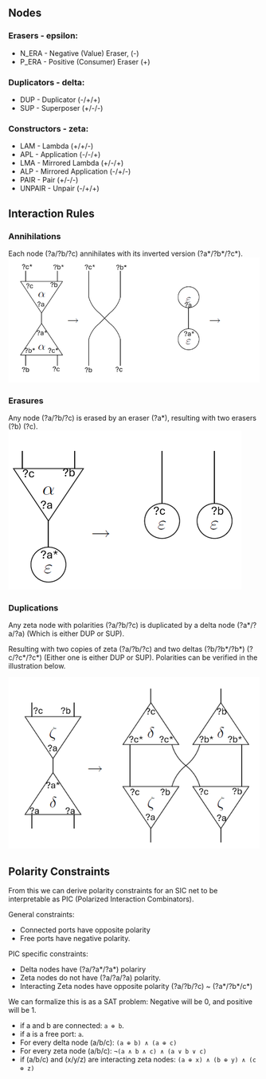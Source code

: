 ## Nodes

### Erasers - epsilon:
- N_ERA - Negative (Value) Eraser, (-)
- P_ERA - Positive (Consumer) Eraser (+)

### Duplicators - delta:
- DUP - Duplicator (-/+/+)
- SUP - Superposer (+/-/-)

### Constructors - zeta:
- LAM  - Lambda (+/+/-)
- APL  - Application (-/-/+)
- LMA  - Mirrored Lambda (+/-/+)
- ALP  - Mirrored Application (-/+/-)
- PAIR - Pair (+/-/-)
- UNPAIR - Unpair (-/+/+)

## Interaction Rules
### Annihilations
Each node (?a/?b/?c) annihilates with its inverted version (?a*/?b*/?c*).
![alt text](annihilations.png)
### Erasures
Any node (?a/?b/?c) is erased by an eraser (?a*), resulting with two erasers (?b) (?c).
![alt text](erasures.png)

### Duplications
Any zeta node with polarities (?a/?b/?c) is duplicated by a delta node (?a*/?a/?a) (Which is either DUP or SUP).

Resulting with two copies of zeta (?a/?b/?c) and two deltas (?b/?b*/?b*) (?c/?c*/?c*) (Either one is either DUP or SUP). Polarities can be verified in the illustration below.

![alt text](duplications.png)

## Polarity Constraints
From this we can derive polarity constraints for an SIC net to be interpretable as PIC (Polarized Interaction Combinators).

General constraints:
- Connected ports have opposite polarity
- Free ports have negative polarity.

PIC specific constraints:
- Delta nodes have (?a/?a*/?a*) polariry
- Zeta nodes do not have (?a/?a/?a) polarity.
- Interacting Zeta nodes have opposite polarity (?a/?b/?c) ~ (?a*/?b*/c*)

We can formalize this is as a SAT problem:
Negative will be 0, and positive will be 1.
- if a and b are connected: `a ⊕ b`.
- if a is a free port: `a`.
- For every delta node (a/b/c): `(a ⊕ b) ∧ (a ⊕ c)`
- For every zeta node (a/b/c): `¬(a ∧ b ∧ c) ∧ (a ∨ b ∨ c)`
- if (a/b/c) and (x/y/z) are interacting zeta nodes: `(a ⊕ x) ∧ (b ⊕ y) ∧ (c ⊕ z)`


